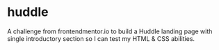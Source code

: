 # huddle
A challenge from frontendmentor.io to build a Huddle landing page with single introductory section so I can test my HTML &amp; CSS abilities.

